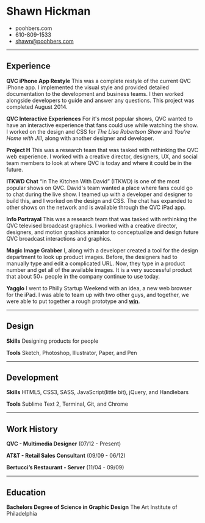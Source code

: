 # Shawn Hickman
- poohbers.com 
- 610-809-1533
- shawn@poohbers.com

---

## Experience
**QVC iPhone App Restyle**
This was a complete restyle of the current QVC iPhone app. I implemented the visual style and provided detailed documentation to the development and business teams. I then worked alongside developers to guide and answer any questions. This project was completed August 2014.

**QVC Interactive Experiences**
For it's most popular shows, QVC wanted to have an interactive experience that fans could use while watching the show. I worked on the design and CSS for *The Lisa Robertson Show* and *You're Home with Jill*, along with another designer and developer.

**Project H**
This was a research team that was tasked with rethinking the QVC web experience. I worked with a creative director, designers, UX, and social team members to look at where QVC is today and where it could be in the future.

**ITKWD Chat**
“In The Kitchen With David” (ITKWD) is one of the most popular shows on QVC. David's team wanted a place where fans could go to chat during the live show. I teamed up with a developer and designer to build this, and I worked on the design and CSS. The chat has expanded to other shows on the network and is available through the QVC iPad app.

**Info Portrayal**
This was a research team that was tasked with rethinking the QVC televised broadcast graphics. I worked with a creative director, designers, and motion graphics animator to conceptualize and design future QVC broadcast interactions and graphics.

**Magic Image Grabber**
I, along with a developer created a tool for the design department to look up product images. Before, the designers had to manually type and edit a complicated URL. Now, they type in a product number and get all of the available images. It is a very successful product that about 50+ people in the company continue to use today.

**Yagglo**
I went to Philly Startup Weekend with an idea, a new web browser for the iPad. I was able to team up with two other guys, and together, we were able to put together a rough prototype and **[win](http://technical.ly/philly/2012/04/23/yagglo-bests-17-other-startups-to-win-startup-weekend/)**.

---

## Design
**Skills**
Designing products for people

**Tools**
Sketch, Photoshop, Illustrator, Paper, and Pen

---

## Development
**Skills**
HTML5, CSS3, SASS, JavaScript(little bit), jQuery, and Handlebars

**Tools**
Sublime Text 2, Terminal, Git, and Chrome

---

## Work History
**QVC - Multimedia Designer** (07/12 - Present)

**AT&T - Retail Sales Consultant** (09/09 - 06/12)

**Bertucci’s Restaurant - Server** (11/04 - 09/09)

---

## Education
**Bachelors Degree of Science in Graphic Design**
The Art Institute of Philadelphia